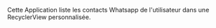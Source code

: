 Cette Application liste les contacts Whatsapp de l'utilisateur dans une RecyclerView personnalisée. 
